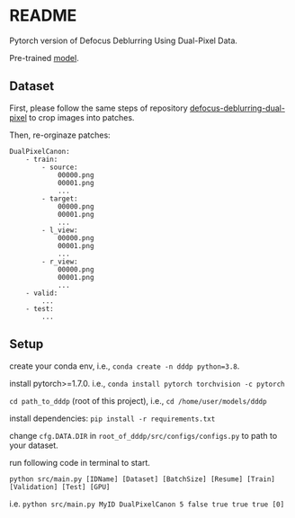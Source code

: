 
# README

Pytorch version of Defocus Deblurring Using Dual-Pixel Data.

Pre-trained [model](https://mailsdueducn-my.sharepoint.com/:u:/g/personal/201700181055_mail_sdu_edu_cn/EZfA2nONQwpGniF02GEjxOABDCLw1jwqaZxnJogbw-xkVw?e=TDLWlS).

## Dataset

First, please follow the same steps of repository [defocus-deblurring-dual-pixel](https://github.com/Abdullah-Abuolaim/defocus-deblurring-dual-pixel) to crop images into patches.

Then, re-orginaze patches:

```
DualPixelCanon:
    - train:
        - source:
            00000.png
            00001.png
            ...
        - target:
            00000.png
            00001.png
            ...
        - l_view:
            00000.png
            00001.png
            ...
        - r_view:
            00000.png
            00001.png
            ...
    - valid:
        ...
    - test:
        ...
```

## Setup

create your conda env, i.e., `conda create -n dddp python=3.8`.

install pytorch>=1.7.0. i.e., `conda install pytorch torchvision -c pytorch`

`cd path_to_dddp` (root of this project), i.e., `cd /home/user/models/dddp`

install dependencies: `pip install -r requirements.txt`

change `cfg.DATA.DIR` in `root_of_dddp/src/configs/configs.py` to path to your dataset.

run following code in terminal to start.

`python src/main.py [IDName] [Dataset] [BatchSize] [Resume] [Train] [Validation] [Test] [GPU]`

i.e. `python src/main.py MyID DualPixelCanon 5 false true true true [0]`